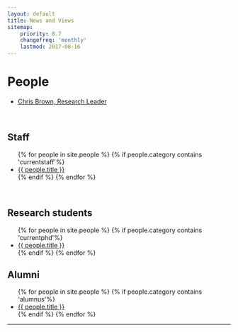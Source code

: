 ```yaml
---
layout: default
title: News and Views
sitemap:
    priority: 0.7
    changefreq: 'monthly'
    lastmod: 2017-08-16
---
```


# People

<ul class="list-ppl">
  <li><a class="button-ppl" href="/people/Chris-Brown.html">Chris Brown, Research Leader </a></li>
</ul>
<div class="clearme"><p></p></div>

<br>

## Staff

<ul class="list-ppl">
    {% for people in site.people %}
    {% if people.category contains 'currentstaff'%}
  <li><a class="button-ppl" href="{{ people.url }}">{{ people.title }} </a></li>
    {% endif %}
  {% endfor %}
</ul>
<div class="clearme"></div>

<br>

## Research students

<ul class="list-ppl">
    {% for people in site.people %}
    {% if people.category contains 'currentphd'%}
  <li><a class="button-ppl" href="{{ people.url }}">{{ people.title }} </a></li>
    {% endif %}
  {% endfor %}
</ul>
<div class="clearme"></div>

## Alumni

<ul class="list-ppl">
    {% for people in site.people %}
    {% if people.category contains 'alumnus'%}
  <li><a class="button-ppl" href="{{ people.url }}">{{ people.title }} </a></li>
    {% endif %}
  {% endfor %}
</ul>
<div class="clearme"></div>
<hr>
